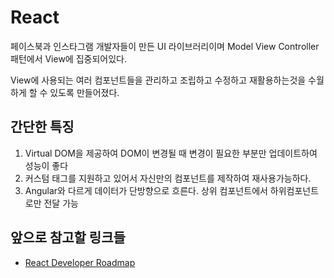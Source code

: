# React

페이스북과 인스타그램 개발자들이 만든 UI 라이브러리이며 Model View Controller 패턴에서 View에 집중되어있다.

View에 사용되는 여러 컴포넌트들을 관리하고 조립하고 수정하고 재활용하는것을 수월하게 할 수 있도록 만들어졌다. 

## 간단한 특징

1. Virtual DOM을 제공하여 DOM이 변경될 때 변경이 필요한 부분만 업데이트하여  성능이 좋다
2. 커스텀 태그를 지원하고 있어서 자신만의 컴포넌트를 제작하여 재사용가능하다.
3. Angular와 다르게 데이터가 단방향으로 흐른다. 상위 컴포넌트에서 하위컴포넌트로만 전달 가능



## 앞으로 참고할 링크들

- [React Developer Roadmap](https://github.com/adam-golab/react-developer-roadmap/blob/master/README.md)

